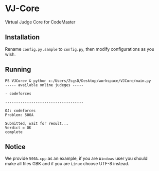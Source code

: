 # VJ-Core

Virtual Judge Core for CodeMaster

## Installation

Rename `config.py.sample` to `config.py`, then modify configurations as you wish.

## Running

```
PS VJCore> & python c:/Users/ZsgsD/Desktop/workspace/VJCore/main.py
----- available online judeges -----

- codeforces

------------------------------------

OJ: codeforces
Problem: 500A

Submitted, wait for result...
Verdict = OK
complete
```

## Notice

We provide `500A.cpp` as an example, if you are `Windows` user you should make all files GBK and if you are `Linux` choose UTF-8 instead.